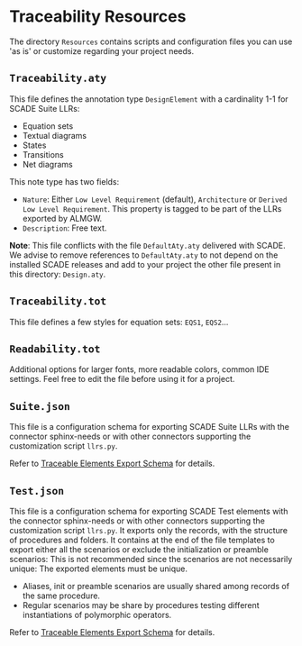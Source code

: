# Traceability Resources
The directory `Resources` contains scripts and configuration files you can use 'as is' or customize regarding your project needs.

## `Traceability.aty`
This file defines the annotation type `DesignElement` with a cardinality 1-1 for SCADE Suite LLRs:
* Equation sets
* Textual diagrams
* States
* Transitions
* Net diagrams

This note type has two fields:
* `Nature`: Either `Low Level Requirement` (default), `Architecture` or `Derived Low Level Requirement`. This property is tagged to be part of the LLRs exported by ALMGW.
* `Description`: Free text.

**Note**: This file conflicts with the file `DefaultAty.aty` delivered with SCADE. We advise to remove references to `DefaultAty.aty` to not depend on the installed SCADE releases and add to your project the other file present in this directory: `Design.aty`.

## `Traceability.tot`
This file defines a few styles for equation sets: `EQS1`, `EQS2`...

## `Readability.tot`
Additional options for larger fonts, more readable colors, common IDE settings. Feel free to edit the file before using it for a project.

## `Suite.json`
This file is a configuration schema for exporting SCADE Suite LLRs with the connector sphinx-needs or with other connectors supporting the customization script `llrs.py`.

Refer to [Traceable Elements Export Schema](https://pyalmgw.scade.docs.pyansys.com/) for details.

## `Test.json`
This file is a configuration schema for exporting SCADE Test elements with the connector sphinx-needs or with other connectors supporting the customization script `llrs.py`.
It exports only the records, with the structure of procedures and folders. It contains at the end of the file templates to export either all the scenarios or exclude the initialization or preamble scenarios: This is not recommended since the scenarios are not necessarily unique: The exported elements must be unique.
* Aliases, init or preamble scenarios are usually shared among records of the same procedure.
* Regular scenarios may be share by procedures testing different instantiations of polymorphic operators.

Refer to [Traceable Elements Export Schema](https://pyalmgw.scade.docs.pyansys.com/) for details.
